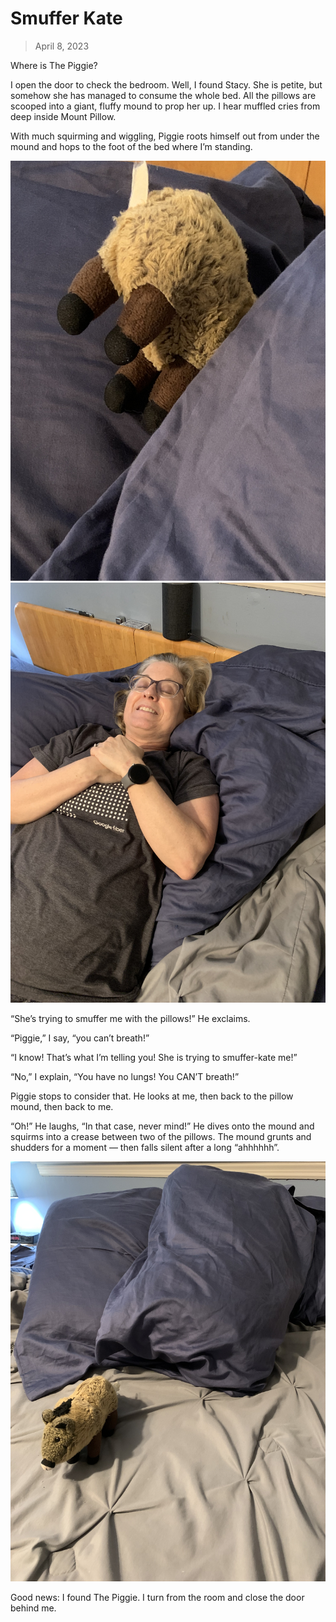 # Smuffer Kate

> April 8, 2023

Where is The Piggie?

I open the door to check the bedroom. Well, I found Stacy. She is petite, but somehow she has managed to consume the whole bed. All the pillows are scooped into a giant, fluffy mound to prop her up. I hear muffled cries from deep inside Mount Pillow.

With much squirming and wiggling, Piggie roots himself out from under the mound and hops to the foot of the bed where I’m standing.

![](smuffer1.jpg)
![](smuffer3.jpg)

“She’s trying to smuffer me with the pillows!” He exclaims.

“Piggie,” I say, “you can’t breath!”

“I know! That’s what I’m telling you! She is trying to smuffer-kate me!”

“No,” I explain, “You have no lungs! You CAN’T breath!”

Piggie stops to consider that. He looks at me, then back to the pillow mound, then back to me.

“Oh!” He laughs, “In that case, never mind!” He dives onto the mound and squirms into a crease between two of the pillows. The mound grunts and shudders for a moment — then falls silent after a long “ahhhhhh”.

![](smuffer2.jpg)

Good news: I found The Piggie. I turn from the room and close the door behind me.
